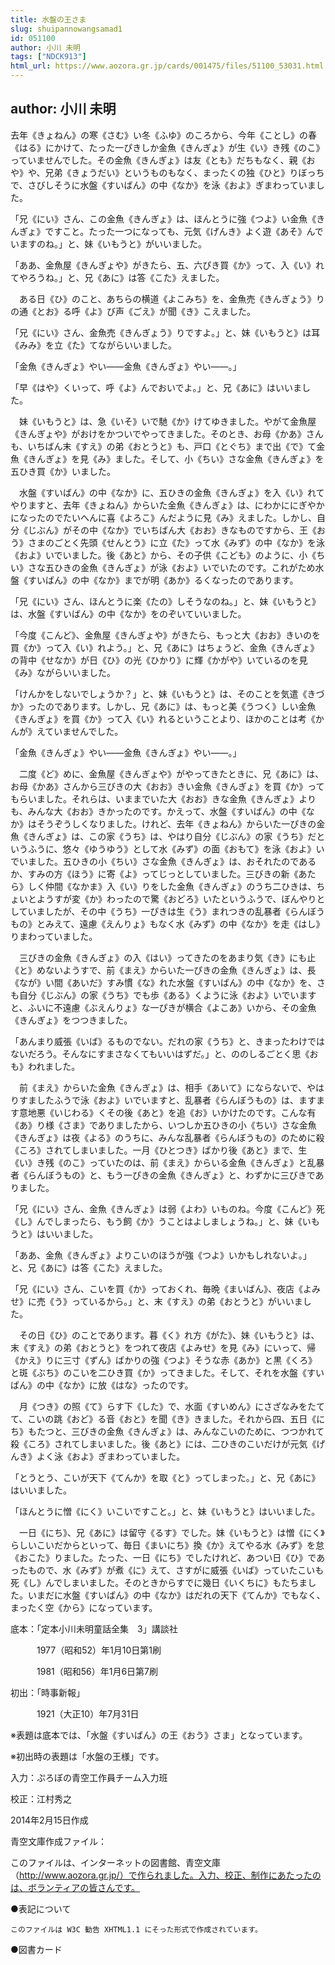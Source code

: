 ```yaml
---
title: 水盤の王さま
slug: shuipannowangsamad1
id: 051100
author: 小川 未明
tags: ["NDCK913"]
html_url: https://www.aozora.gr.jp/cards/001475/files/51100_53031.html
---
```


## author: 小川 未明

去年《きょねん》の寒《さむ》い冬《ふゆ》のころから、今年《ことし》の春《はる》にかけて、たった一ぴきしか金魚《きんぎょ》が生《い》き残《のこ》っていませんでした。その金魚《きんぎょ》は友《とも》だちもなく、親《おや》や、兄弟《きょうだい》というものもなく、まったくの独《ひと》りぼっちで、さびしそうに水盤《すいばん》の中《なか》を泳《およ》ぎまわっていました。

「兄《にい》さん、この金魚《きんぎょ》は、ほんとうに強《つよ》い金魚《きんぎょ》ですこと。たった一つになっても、元気《げんき》よく遊《あそ》んでいますのね。」と、妹《いもうと》がいいました。

「ああ、金魚屋《きんぎょや》がきたら、五、六ぴき買《か》って、入《い》れてやろうね。」と、兄《あに》は答《こた》えました。

　ある日《ひ》のこと、あちらの横道《よこみち》を、金魚売《きんぎょう》りの通《とお》る呼《よ》び声《ごえ》が聞《き》こえました。

「兄《にい》さん、金魚売《きんぎょう》りですよ。」と、妹《いもうと》は耳《みみ》を立《た》てながらいいました。

「金魚《きんぎょ》やい――金魚《きんぎょ》やい――。」

「早《はや》くいって、呼《よ》んでおいでよ。」と、兄《あに》はいいました。

　妹《いもうと》は、急《いそ》いで馳《か》けてゆきました。やがて金魚屋《きんぎょや》がおけをかついでやってきました。そのとき、お母《かあ》さんも、いちばん末《すえ》の弟《おとうと》も、戸口《とぐち》まで出《で》て金魚《きんぎょ》を見《み》ました。そして、小《ちい》さな金魚《きんぎょ》を五ひき買《か》いました。

　水盤《すいばん》の中《なか》に、五ひきの金魚《きんぎょ》を入《い》れてやりますと、去年《きょねん》からいた金魚《きんぎょ》は、にわかににぎやかになったのでたいへんに喜《よろこ》んだように見《み》えました。しかし、自分《じぶん》がその中《なか》でいちばん大《おお》きなものですから、王《おう》さまのごとく先頭《せんとう》に立《た》って水《みず》の中《なか》を泳《およ》いでいました。後《あと》から、その子供《こども》のように、小《ちい》さな五ひきの金魚《きんぎょ》が泳《およ》いでいたのです。これがため水盤《すいばん》の中《なか》までが明《あか》るくなったのであります。

「兄《にい》さん、ほんとうに楽《たの》しそうなのね。」と、妹《いもうと》は、水盤《すいばん》の中《なか》をのぞいていいました。

「今度《こんど》、金魚屋《きんぎょや》がきたら、もっと大《おお》きいのを買《か》って入《い》れよう。」と、兄《あに》はちょうど、金魚《きんぎょ》の背中《せなか》が日《ひ》の光《ひかり》に輝《かがや》いているのを見《み》ながらいいました。

「けんかをしないでしょうか？」と、妹《いもうと》は、そのことを気遣《きづか》ったのであります。しかし、兄《あに》は、もっと美《うつく》しい金魚《きんぎょ》を買《か》って入《い》れるということより、ほかのことは考《かんが》えていませんでした。

「金魚《きんぎょ》やい――金魚《きんぎょ》やい――。」

　二度《ど》めに、金魚屋《きんぎょや》がやってきたときに、兄《あに》は、お母《かあ》さんから三びきの大《おお》きい金魚《きんぎょ》を買《か》ってもらいました。それらは、いままでいた大《おお》きな金魚《きんぎょ》よりも、みんな大《おお》きかったのです。かえって、水盤《すいばん》の中《なか》はそうぞうしくなりました。けれど、去年《きょねん》からいた一ぴきの金魚《きんぎょ》は、この家《うち》は、やはり自分《じぶん》の家《うち》だというふうに、悠々《ゆうゆう》として水《みず》の面《おもて》を泳《およ》いでいました。五ひきの小《ちい》さな金魚《きんぎょ》は、おそれたのであるか、すみの方《ほう》に寄《よ》ってじっとしていました。三びきの新《あたら》しく仲間《なかま》入《い》りをした金魚《きんぎょ》のうち二ひきは、ちょいとようすが変《か》わったので驚《おどろ》いたというふうで、ぼんやりとしていましたが、その中《うち》一ぴきは生《う》まれつきの乱暴者《らんぼうもの》とみえて、遠慮《えんりょ》もなく水《みず》の中《なか》を走《はし》りまわっていました。

　三びきの金魚《きんぎょ》の入《はい》ってきたのをあまり気《き》にも止《と》めないようすで、前《まえ》からいた一ぴきの金魚《きんぎょ》は、長《なが》い間《あいだ》すみ慣《な》れた水盤《すいばん》の中《なか》を、さも自分《じぶん》の家《うち》でも歩《ある》くように泳《およ》いでいますと、ふいに不遠慮《ぶえんりょ》な一ぴきが横合《よこあ》いから、その金魚《きんぎょ》をつつきました。

「あんまり威張《いば》るものでない。だれの家《うち》と、きまったわけではないだろう。そんなにすまさなくてもいいはずだ。」と、ののしるごとく思《おも》われました。

　前《まえ》からいた金魚《きんぎょ》は、相手《あいて》にならないで、やはりすましたふうで泳《およ》いでいますと、乱暴者《らんぼうもの》は、ますます意地悪《いじわる》くその後《あと》を追《お》いかけたのです。こんな有《あ》り様《さま》でありましたから、いつしか五ひきの小《ちい》さな金魚《きんぎょ》は夜《よる》のうちに、みんな乱暴者《らんぼうもの》のために殺《ころ》されてしまいました。一月《ひとつき》ばかり後《あと》まで、生《い》き残《のこ》っていたのは、前《まえ》からいる金魚《きんぎょ》と乱暴者《らんぼうもの》と、もう一ぴきの金魚《きんぎょ》と、わずかに三びきでありました。

「兄《にい》さん、金魚《きんぎょ》は弱《よわ》いものね。今度《こんど》死《し》んでしまったら、もう飼《か》うことはよしましょうね。」と、妹《いもうと》はいいました。

「ああ、金魚《きんぎょ》よりこいのほうが強《つよ》いかもしれないよ。」と、兄《あに》は答《こた》えました。

「兄《にい》さん、こいを買《か》っておくれ、毎晩《まいばん》、夜店《よみせ》に売《う》っているから。」と、末《すえ》の弟《おとうと》がいいました。

　その日《ひ》のことであります。暮《く》れ方《がた》、妹《いもうと》は、末《すえ》の弟《おとうと》をつれて夜店《よみせ》を見《み》にいって、帰《かえ》りに三寸《ずん》ばかりの強《つよ》そうな赤《あか》と黒《くろ》と斑《ぶち》のこいを二ひき買《か》ってきました。そして、それを水盤《すいばん》の中《なか》に放《はな》ったのです。

　月《つき》の照《て》らす下《した》で、水面《すいめん》にさざなみをたてて、こいの跳《おど》る音《おと》を聞《き》きました。それから四、五日《にち》もたつと、三びきの金魚《きんぎょ》は、みんなこいのために、つつかれて殺《ころ》されてしまいました。後《あと》には、二ひきのこいだけが元気《げんき》よく泳《およ》ぎまわっていました。

「とうとう、こいが天下《てんか》を取《と》ってしまった。」と、兄《あに》はいいました。

「ほんとうに憎《にく》いこいですこと。」と、妹《いもうと》はいいました。

　一日《にち》、兄《あに》は留守《るす》でした。妹《いもうと》は憎《にく》らしいこいだからといって、毎日《まいにち》換《か》えてやる水《みず》を怠《おこた》りました。たった、一日《にち》でしたけれど、あつい日《ひ》であったもので、水《みず》が煮《に》えて、さすがに威張《いば》っていたこいも死《し》んでしまいました。そのときからすでに幾日《いくちに》もたちました。いまだに水盤《すいばん》の中《なか》はだれの天下《てんか》でもなく、まったく空《から》になっています。













底本：「定本小川未明童話全集　3」講談社

　　　1977（昭和52）年1月10日第1刷

　　　1981（昭和56）年1月6日第7刷

初出：「時事新報」

　　　1921（大正10）年7月31日

※表題は底本では、「水盤《すいばん》の王《おう》さま」となっています。

※初出時の表題は「水盤の王様」です。

入力：ぷろぼの青空工作員チーム入力班

校正：江村秀之

2014年2月15日作成

青空文庫作成ファイル：

このファイルは、インターネットの図書館、青空文庫（http://www.aozora.gr.jp/）で作られました。入力、校正、制作にあたったのは、ボランティアの皆さんです。











●表記について


	このファイルは W3C 勧告 XHTML1.1 にそった形式で作成されています。







●図書カード